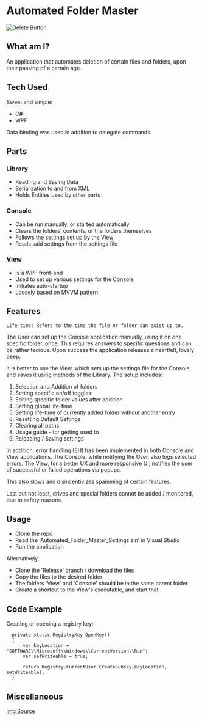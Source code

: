 # Automated Folder Master

![Delete Button](https://i.imgur.com/XcrFxC3.png)

## What am I?

An application that automates deletion of certain files and folders, upon their passing of a certain age.

## Tech Used

Sweet and simple:
- C#
- WPF

Data binding was used in addition to delegate commands.

## Parts

### Library
* Reading and Saving Data
* Serialization to and from XML
* Holds Entities used by other parts

### Console
* Can be run manually, or started automatically
* Clears the folders' contents, or the folders themselves
* Follows the settings set up by the View
* Reads said settings from the settings file

### View
* Is a WPF front-end
* Used to set up various settings for the Console
* Initiates auto-startup
* Loosely based on MVVM pattern

## Features

`Life-time: Refers to the time the file or folder can exist up to.`

The User can set up the Console application manually, using it on one specific folder, once. This requires answers to specific questions and can be rather tedious. Upon success the application releases a heartfelt, lovely beep.

It is better to use the View, which sets up the settings file for the Console, and saves it using methods of the Library. The setup includes:

1. Selection and Addition of folders
2. Setting specific on/off toggles:
3. Editing specific folder values after addition
4. Setting global life-time
5. Setting life-time of currently added folder without another entry
6. Resetting Default Settings
7. Clearing all paths
8. Usage guide - for getting used to
9. Reloading / Saving settings

In addition, error handling (EH) has been implemented in both Console and View applications. The Console, while notifying the User, also logs selected errors. The View, for a better UX and more responsive UI, notifies the user of successful or failed operations via popups.

This also slows and disincentivizes spamming of certain features.

Last but not least, drives and special folders cannot be added / monitored, due to safety reasons.

## Usage

- Clone the repo
- Read the 'Automated_Folder_Master_Settings.sln' in Visual Studio
- Run the application

Alternatively:
- Clone the 'Release' branch / download the files
- Copy the files to the desired folder
- The folders 'View' and 'Console' should be in the same parent folder
- Create a shortcut to the View's executable, and start that

## Code Example

Creating or opening a registry key:
```
  private static RegistryKey OpenKey()
  {
      var keyLocation = "SOFTWARE\\Microsoft\\Windows\\CurrentVersion\\Run";
      var setWriteable = true;

      return Registry.CurrentUser.CreateSubKey(keyLocation, setWriteable);
  }
```

## Miscellaneous
[Img Source](https://www.consumerreports.org/privacy/how-to-delete-online-accounts-you-no-longer-need/)
